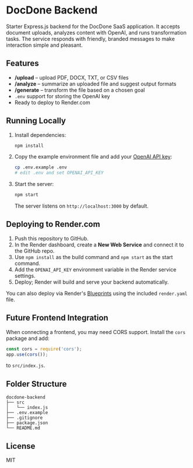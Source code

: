 # DocDone Backend

Starter Express.js backend for the DocDone SaaS application. It accepts document uploads, analyzes content with OpenAI, and runs transformation tasks. The service responds with friendly, branded messages to make interaction simple and pleasant.

## Features
- **/upload** – upload PDF, DOCX, TXT, or CSV files
- **/analyze** – summarize an uploaded file and suggest output formats
- **/generate** – transform the file based on a chosen goal
- `.env` support for storing the OpenAI key
- Ready to deploy to Render.com

## Running Locally
1. Install dependencies:
   ```bash
   npm install
   ```
2. Copy the example environment file and add your [OpenAI API key](https://platform.openai.com/account/api-keys):
   ```bash
   cp .env.example .env
   # edit .env and set OPENAI_API_KEY
   ```
3. Start the server:
   ```bash
   npm start
   ```
   The server listens on `http://localhost:3000` by default.

## Deploying to Render.com
1. Push this repository to GitHub.
2. In the Render dashboard, create a **New Web Service** and connect it to the GitHub repo.
3. Use `npm install` as the build command and `npm start` as the start command.
4. Add the `OPENAI_API_KEY` environment variable in the Render service settings.
5. Deploy; Render will build and serve your backend automatically.

You can also deploy via Render's [Blueprints](https://render.com/docs/blueprint-spec) using the included `render.yaml` file.

## Future Frontend Integration
When connecting a frontend, you may need CORS support. Install the `cors` package and add:
```javascript
const cors = require('cors');
app.use(cors());
```
to `src/index.js`.

## Folder Structure
```
docdone-backend
├── src
│   └── index.js
├── .env.example
├── .gitignore
├── package.json
└── README.md
```

## License
MIT
